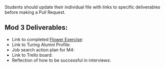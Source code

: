 Students should update their individual file with links to specific deliverables before making a Pull Request.

## Mod 3 Deliverables:

* Link to completed [Flower Exercise](https://github.com/turingschool/professional_skills/blob/master/files/Career%20Unit%20-%20The%20Flower%20Diagram.pdf):
* Link to Turing Alumni Profile:
* Job search action plan for M4:
* Link to Trello board:
* Reflection of how to be successful in interviews: 
